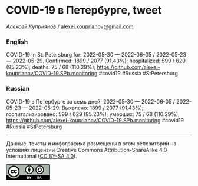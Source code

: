 COVID-19 в Петербурге, tweet
============================

*Алексей Куприянов* /
<a href="mailto:alexei.kouprianov@gmail.com" class="email">alexei.kouprianov@gmail.com</a>

### English

COVID-19 in St. Petersburg for: 2022-05-30 — 2022-06-05 / 2022-05-23 —
2022-05-29. Сonfirmed: 1899 / 2077 (91.43%); hospitalized: 599 / 629
(95.23%); deaths: 75 / 68 (110.29%);
<a href="https://github.com/alexei-kouprianov/COVID-19.SPb.monitoring" class="uri">https://github.com/alexei-kouprianov/COVID-19.SPb.monitoring</a>
\#covid19 \#Russia \#StPetersburg

### Russian

COVID-19 в Петербурге за семь дней: 2022-05-30 — 2022-06-05 / 2022-05-23
— 2022-05-29. Выявлено: 1899 / 2077 (91.43%); госпитализировано: 599 /
629 (95.23%); умерших: 75 / 68 (110.29%);
<a href="https://github.com/alexei-kouprianov/COVID-19.SPb.monitoring" class="uri">https://github.com/alexei-kouprianov/COVID-19.SPb.monitoring</a>
\#covid19 \#Russia \#StPetersburg

------------------------------------------------------------------------

Данные, тексты и инфографика размещены в этом репозитории на условиях
лицензии Creative Commons Attribution-ShareAlike 4.0 International ([CC
BY-SA 4.0](https://creativecommons.org/licenses/by-sa/4.0/)).

![](../misc/CC-BY-SA-icon.png "CC-BY-SA")
